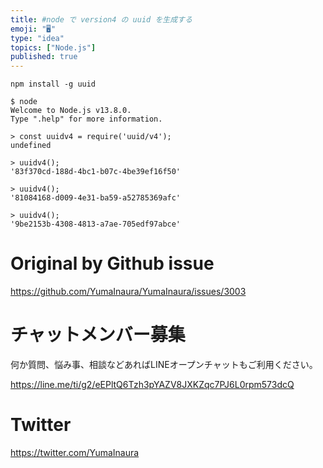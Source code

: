 ```yaml
---
title: #node で version4 の uuid を生成する
emoji: "🖥"
type: "idea"
topics: ["Node.js"]
published: true
---
```


```
npm install -g uuid
```

```
$ node
Welcome to Node.js v13.8.0.
Type ".help" for more information.

> const uuidv4 = require('uuid/v4');
undefined

> uuidv4();
'83f370cd-188d-4bc1-b07c-4be39ef16f50'

> uuidv4();
'81084168-d009-4e31-ba59-a52785369afc'

> uuidv4();
'9be2153b-4308-4813-a7ae-705edf97abce'
```

# Original by Github issue

https://github.com/YumaInaura/YumaInaura/issues/3003








<!-- Update From Qiita API -->

# チャットメンバー募集


何か質問、悩み事、相談などあればLINEオープンチャットもご利用ください。

https://line.me/ti/g2/eEPltQ6Tzh3pYAZV8JXKZqc7PJ6L0rpm573dcQ





# Twitter


https://twitter.com/YumaInaura


<!-- Update From Qiita API -->


